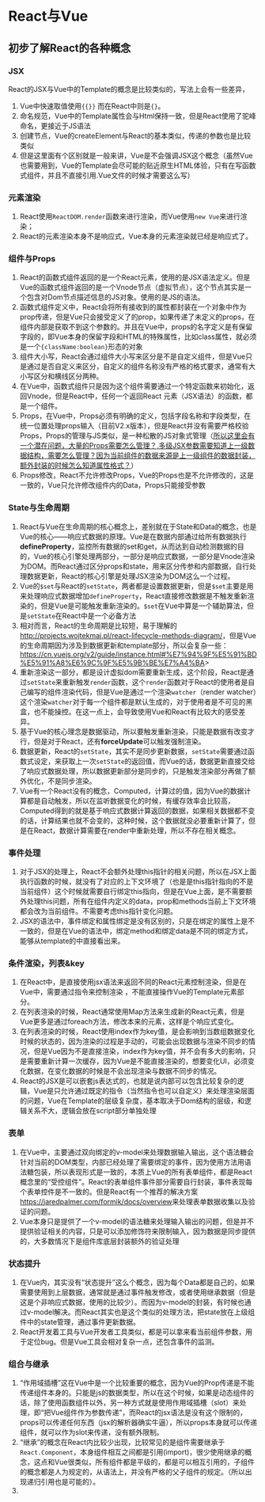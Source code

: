 # React与Vue

## 初步了解React的各种概念

### JSX 

React的JSX与Vue中的Template的概念是比较类似的，写法上会有一些差异，

1. Vue中快速取值使用`{{}}` 而在React中则是`{}`。
2. 命名规范，Vue中的Template属性会与Html保持一致，但是React使用了驼峰命名，更接近于JS语法
3. 创建节点，Vue的createElement与React的基本类似，传递的参数也是比较类似
4. 但是这里面有个区别就是一般来讲，Vue是不会强调JSX这个概念（虽然Vue也需要用到，Vue的Template会尽可能的贴近原生HTML体验，只有在写函数式组件，并且不直接引用.Vue文件的时候才需要这么写）

### 元素渲染

1. React使用`ReactDOM.render`函数来进行渲染，而Vue使用`new Vue`来进行渲染；
2. React的元素渲染本身不是响应式，Vue本身的元素渲染就已经是响应式了。

### 组件与Props

1. React的函数式组件返回的是一个React元素，使用的是JSX语法定义。但是Vue的函数式组件返回的是一个Vnode节点（虚拟节点），这个节点其实是一个包含对Dom节点描述信息的JS对象。使用的是JS的语法。
2. 函数式组件定义中，React会将所有接收到的属性都封装在一个对象中作为prop传递，但是Vue只会接受定义了的prop，如果传递了未定义的props，在组件内部是获取不到这个参数的。并且在Vue中，props的名字定义是有保留字段的，即Vue本身的保留字段和HTML的特殊属性，比如class属性，就必须是一个`{className:boolean}`形态的对象
3. 组件大小写，React会通过组件大小写来区分是不是自定义组件，但是Vue只是通过是否自定义来区分，自定义的组件名称没有严格的格式要求，通常有大小写区分和横线区分两种。
4. 在Vue中，函数式组件只是因为这个组件需要通过一个特定函数来初始化，返回Vnode，但是React中，任何一个返回React 元素（JSX语法）的函数，都是一个组件。
5. Props，在Vue中，Props必须有明确的定义，包括字段名称和字段类型，在统一位置处理props输入（目前V2.x版本），但是React并没有需要严格校验Props，Props的管理与JS类似，是一种松散的JS对象式管理（<u>所以这里会有一个潜在问题，大量的Props需要怎么管理？,多级JSX参数需要知道上一级数据结构，需要怎么管理？因为当前组件的数据来源是上一级组件的数据封装，额外封装的时候怎么知道属性格式？</u>）
6. Props修改，React不允许修改Props，Vue的Props也是不允许修改的，这是一致的，Vue只允许修改组件内的Data，Props只能接受参数

### State与生命周期

1. React与Vue在生命周期的核心概念上，差别就在于State和Data的概念，也是Vue的核心——响应式数据的原理。Vue是在数据内部通过给所有数据执行**defineProperty**，监控所有数据的set和get，从而达到自动检测数据的目的，Vue的核心引擎处理两部分，一部分是响应式数据，一部分是Vnode渲染为DOM。而React通过区分props和state，用来区分传参和内部数据，自行处理数据更新，React的核心引擎是处理JSX渲染为DOM这么一个过程。
2. Vue的`$set`与React的`setState`，两者都是设置数据更新，但是`$set`主要是用来处理响应式数据增加`defineProperty`，React直接修改数据是不触发重新渲染的，但是Vue是可能触发重新渲染的。`$set`在Vue中算是一个辅助算法，但是`setState`在React中是一个必备方法
3. 相对而言，React的生命周期是比较短，易于理解的<http://projects.wojtekmaj.pl/react-lifecycle-methods-diagram/>，但是Vue的生命周期因为涉及到数据更新和template部分，所以会复杂一些：<https://cn.vuejs.org/v2/guide/instance.html#%E7%94%9F%E5%91%BD%E5%91%A8%E6%9C%9F%E5%9B%BE%E7%A4%BA>>
4. 重新渲染这一部分，都是设计虚拟dom需要重新生成，这个阶段，React是通过`setState`来重新触发`render`函数，这个`render`函数对于React的使用者是自己编写的组件渲染代码，但是Vue是通过一个渲染`watcher`（render watcher）这个渲染`watcher`对于每一个组件都是默认生成的，对于使用者是不可见的黑盒，也不能操控。在这一点上，会导致使用Vue和React有比较大的感受差异。
5. 基于Vue的核心理念是数据驱动，所以要触发重新渲染，只能是数据有改变才行，但是对于React，还有**forceUpdate**可以触发强制渲染。
6. 数据更新，React的`setState`，其实不是同步更新数据，`setState`需要通过函数式设定，来获取上一次`setState`的返回值，而Vue的话，数据更新直接交给了响应式数据处理，所以数据更新部分是同步的，只是触发渲染部分再做了额外优化，不是同步渲染。
7. Vue有一个React没有的概念，Computed，计算过的值，因为Vue的数据计算都是自动触发，所以在监听数据变化的时候，有缓存效率会比较高，Computed得到的就是基于响应式数据计算返回的数据，如果相关数据都不变的话，计算结果也就不会变的，这种时候，这个数据就没必要重新计算了，但是在React，数据计算需要在render中重新处理，所以不存在相关概念。

### 事件处理

1. 对于JSX的处理上，React不会额外处理this指针的相关问题，所以在JSX上面执行函数的时候，就没有了对应的上下文环境了（也是是this指针指向的不是当前组件）这个时候就需要自行绑定this指向，但是在Vue上面，是不需要额外处理this问题，所有在组件内定义的data，prop和methods当前上下文环境都会改为当前组件。不需要考虑this指针变化问题。
2. JSX的语法中，事件绑定和属性绑定是没有区别的，只是在绑定的属性上是不一致的，但是在Vue的语法中，绑定method和绑定data是不同的绑定方式，能够从template的中直接看出来。

### 条件渲染，列表&key

1. 在React中，是直接使用jsx语法来返回不同的React元素控制渲染，但是在Vue中，需要通过指令来控制渲染 ，不能直接操作Vue的Template元素部分。
2. 在列表渲染的时候，React通常使用Map方法来生成新的React元素，但是Vue更多是通过foreach方法，修改本来的元素，这样是个响应式变化。
3. 在列表渲染的时候，React使用index作为key值，是会影响到当数组数据变化时候的状态的，因为渲染的过程是手动的，可能会出现数据与渲染不同步的情况，但是Vue因为不是直接渲染，index作为key值，并不会有多大的影响，只是需要重新计算一次缓存，因为Vue是不能直接渲染的，想要变化UI，必须变化数据，在变化数据的时候是不会出现渲染与数据不同步的情况。
4. React的JSX是可以嵌套js表达式的，也就是说内部可以包含比较复杂的逻辑，Vue是只允许通过既定的指令（当然指令也可以自定义）来处理渲染层面的问题，Vue在Template的层级复杂度，基本取决于Dom结构的层级，和逻辑关系不大，逻辑会放在script部分单独处理

### 表单

1. 在Vue中，主要通过双向绑定的v-model来处理数据输入输出，这个语法糖会针对当前的DOM类型，内部已经处理了需要绑定的事件，因为使用方法用语法糖包装，所以表现形式是一致的，本质上Vue的所有表单组件，都是React概念里的“受控组件”。React的表单组件事件部分需要自行封装，事件表现每个表单控件是不一致的。但是React有一个推荐的解决方案<https://jaredpalmer.com/formik/docs/overview>来处理表单数据收集以及验证的问题。
2. Vue本身只是提供了一个v-model的语法糖来处理输入输出的问题，但是并不提供验证相关的内容，只是可以添加修饰符来限制输入，因为数据是同步提供的，大多数情况下是组件库底层封装额外的验证处理

### 状态提升

1. 在Vue内，其实没有“状态提升”这么个概念，因为每个Data都是自己的，如果需要使用到上层数据，通常就是通过事件触发修改，或者使用继承数据（但是这是个非响应式数据，使用的比较少）。而因为v-model的封装，有时候也通过v-model解决。而React其实也是这个类似的处理方法，把state放在上级组件中的state管理，通过事件更新数据。
2. React开发着工具与Vue开发者工具类似，都是可以拿来看当前组件参数，用于定位bug。但是Vue工具会相对复杂一点，还包含事件的监测。

### 组合与继承

1. “作用域插槽”这在Vue中是一个比较重要的概念，因为Vue的Prop传递是不能传递组件本身的。只能是js的数据类型，所以在这个时候，如果是动态组件的话，除了使用函数组件以外，另一种方式就是使用作用域插槽（slot）来处理，即“把Vue组件作为参数传递”，而React的jsx语法是没有这个限制的，props可以传递任何东西（jsx的解析器确实牛逼），所以props本身就可以传递组件，就可以作为slot来传递，没有额外限制。
2. “继承”的概念在React内比较少出现，比较常见的是组件需要继承于`React.Component`，本身组件相互之间都是引用(import)，很少使用继承的概念，这点和Vue很类似，所有组件都是平级的，都是可以相互引用的，子组件的概念都是人为规定的，从语法上，并没有严格的父子组件的规定。（所以出现递归引用也是可能的）。
3. 